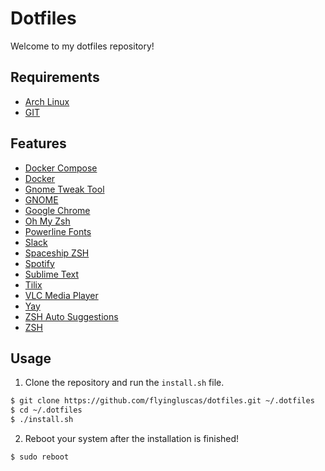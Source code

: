 # Dotfiles

Welcome to my dotfiles repository!

## Requirements

- [Arch Linux](https://archlinux.org)
- [GIT](https://git-scm.com)

## Features

- [Docker Compose](https://docs.docker.com/compose/overview)
- [Docker](https://www.docker.com)
- [Gnome Tweak Tool](https://www.archlinux.org/packages/extra/any/gnome-tweaks)
- [GNOME](https://www.gnome.org)
- [Google Chrome](https://www.google.com/chrome)
- [Oh My Zsh](https://ohmyz.sh)
- [Powerline Fonts](https://github.com/powerline/fonts)
- [Slack](https://slack.com)
- [Spaceship ZSH](https://github.com/denysdovhan/spaceship-prompt)
- [Spotify](https://www.spotify.com)
- [Sublime Text](https://sublimetext.com)
- [Tilix](https://gnunn1.github.io/tilix-web)
- [VLC Media Player](https://www.videolan.org)
- [Yay](https://github.com/Jguer/yay)
- [ZSH Auto Suggestions](https://github.com/zsh-users/zsh-autosuggestions)
- [ZSH](http://www.zsh.org)

## Usage

1. Clone the repository and run the `install.sh` file.

``` bash
$ git clone https://github.com/flyingluscas/dotfiles.git ~/.dotfiles
$ cd ~/.dotfiles
$ ./install.sh
```

2. Reboot your system after the installation is finished!

``` bash
$ sudo reboot
```
